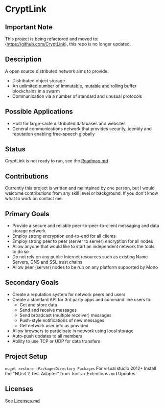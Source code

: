 ﻿# CryptLink

## Important Note
This project is being refactored and moved to: (https://github.com/CryptLink), this repo is no longer updated.

## Description
A open source distributed network aims to provide:
* Distributed object storage
* An unlimited number of Immutable, mutable and rolling buffer blockchains in a swarm
* Communication via a number of standard and unusual protocols

## Possible Applications
* Host for large-sacle distributed databases and websites
* General communications network that provides security, identity and reputation enabling free-speech globally

## Status
CryptLink is not ready to run, see the [Roadmap.md](Roadmap.md)

## Contributions
Currently this project is written and maintained by one person, but I would welcome contributions from any skill level or background. If you don't know what to work on contact me.

## Primary Goals
* Provide a secure and reliable peer-to-peer-to-client messaging and data storage network
* Employ strong encryption end-to-end for all clients
* Employ strong peer to peer (server to server) encryption for all nodes
* Allow anyone that would like to start an independent network the tools to do so
* Do not rely on any public Internet resources such as existing Name Servers, DNS and SSL trust chains
* Allow peer (server) nodes to be run on any platform supported by Mono

## Secondary Goals
* Create a reputation system for network peers and users
* Create a standard API for 3rd party apps and command line users to:
  * Get and store data
  * Send and receive messages
  * Send broadcast (multiple receiver) messages
  * Push-style notifications of new messages
  * Get network user info as provided
* Allow browsers to participate in network using local storage
* Auto-push updates to all members
* Ability to use TCP or UDP for data transfers

## Project Setup
`nuget restore -PackagesDirectory Packages`
For visual studio 2012+ Install the "NUnit 2 Test Adapter" from Tools > Extentions and Updates

## Licenses
See [Licenses.md](Licenses.md)
